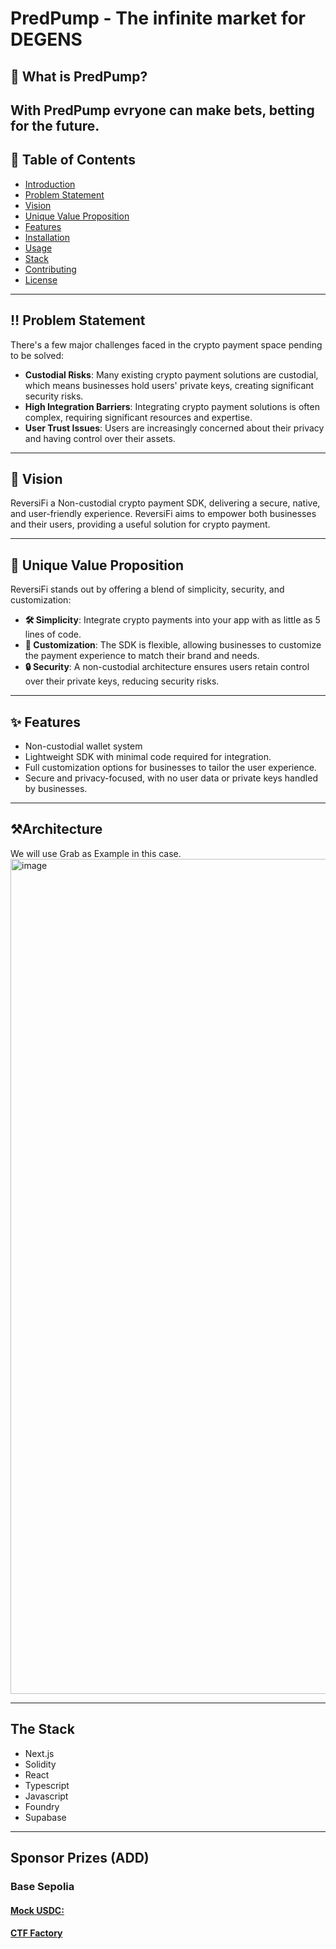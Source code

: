 # PredPump - The infinite market for DEGENS

## 👀 What is PredPump?

With **PredPump** evryone can make bets, betting for the future.
---

## 📜 Table of Contents
- [Introduction](#introduction)
- [Problem Statement](#problem-statement)
- [Vision](#vision)
- [Unique Value Proposition](#unique-value-proposition)
- [Features](#features)
- [Installation](#installation)
- [Usage](#usage)
- [Stack](#stack)
- [Contributing](#contributing)
- [License](#license)

---

## ‼️ Problem Statement

There's a few major challenges faced in the crypto payment space pending to be solved:

- **Custodial Risks**: Many existing crypto payment solutions are custodial, which means businesses hold users' private keys, creating significant security risks.
- **High Integration Barriers**: Integrating crypto payment solutions is often complex, requiring significant resources and expertise.
- **User Trust Issues**: Users are increasingly concerned about their privacy and having control over their assets.

---

## 🎯 Vision

ReversiFi a Non-custodial crypto payment SDK, delivering a secure, native, and user-friendly experience. ReversiFi aims to empower both businesses and their users, providing a useful solution for crypto payment.

---

## 🚨 Unique Value Proposition

ReversiFi stands out by offering a blend of simplicity, security, and customization:

- **🛠️ Simplicity**: Integrate crypto payments into your app with as little as 5 lines of code.
- **🎨 Customization**: The SDK is flexible, allowing businesses to customize the payment experience to match their brand and needs.
- **🔒 Security**: A non-custodial architecture ensures users retain control over their private keys, reducing security risks.

---

## ✨ Features

- Non-custodial wallet system
- Lightweight SDK with minimal code required for integration.
- Full customization options for businesses to tailor the user experience.
- Secure and privacy-focused, with no user data or private keys handled by businesses.

---

## ⚒️Architecture
We will use Grab as Example in this case. 
<img width="1336" alt="image" src="https://github.com/user-attachments/assets/831bef99-08a0-4f6f-bdbf-2acb18c12ace">

---

## The Stack

- Next.js
- Solidity
- React
- Typescript
- Javascript
- Foundry
- Supabase

---

## Sponsor Prizes (ADD)

### Base Sepolia
#### [Mock USDC:](https://base-sepolia.blockscout.com/address/0x768cd92B3ED6c0554A453f1e240ab5D1a00f543a?tab=contract)
#### [CTF Factory](https://base-sepolia.blockscout.com/address/0x03CF340f7E863579EB366Ed40eA5892f02eCAb7D?tab=contract)
